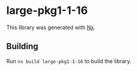 # large-pkg1-1-16

This library was generated with [Nx](https://nx.dev).

## Building

Run `nx build large-pkg1-1-16` to build the library.
